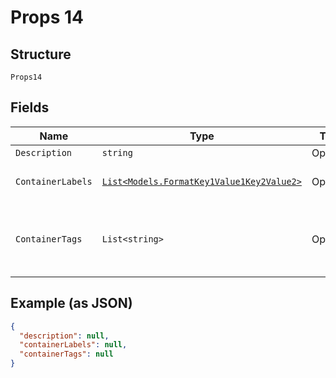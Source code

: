 
# Props 14

## Structure

`Props14`

## Fields

| Name | Type | Tags | Description |
|  --- | --- | --- | --- |
| `Description` | `string` | Optional | - |
| `ContainerLabels` | [`List<Models.FormatKey1Value1Key2Value2>`](../../doc/models/format-key-1-value-1-key-2-value-2.md) | Optional | **Constraints**: *Minimum Items*: `1` |
| `ContainerTags` | `List<string>` | Optional | **Constraints**: *Minimum Items*: `1`, *Pattern*: `(?!^ +$)^.+$` |

## Example (as JSON)

```json
{
  "description": null,
  "containerLabels": null,
  "containerTags": null
}
```

